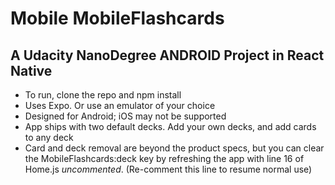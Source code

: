 # Mobile MobileFlashcards

## A Udacity NanoDegree ANDROID Project in React Native

- To run, clone the repo and npm install
- Uses Expo. Or use an emulator of your choice
- Designed for Android; iOS may not be supported
- App ships with two default decks. Add your own decks, and add cards to any deck
- Card and deck removal are beyond the product specs, but you can clear the MobileFlashcards:deck key by refreshing the app with line 16 of Home.js *uncommented*. (Re-comment this line to resume normal use)
